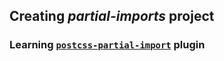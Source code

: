 ## Creating *partial-imports* project

### Learning [`postcss-partial-import`](https://github.com/jonathantneal/postcss-partial-import "Inline sugary @import statements in CSS") plugin

